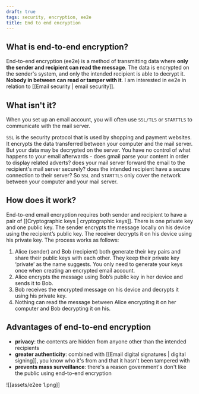 ```yaml
---
draft: true
tags: security, encryption, ee2e
title: End to end encryption
---
```


## What is end-to-end encryption?
End-to-end encryption (ee2e) is a method of transmitting data where **only the sender and recipient can read the message**. The data is encrypted on the sender's system, and only the intended recipient is able to decrypt it. **Nobody in between can read or tamper with it**. I am interested in ee2e in relation to [[Email security | email security]].

## What isn't it?
When you set up an email account, you will often use `SSL/TLS` or `STARTTLS` to communicate with the mail server. 

`SSL` is the security protocol that is used by shopping and payment websites. It encrypts the data transferred between your computer and the mail  server. But your data may be decrypted on the server. You have no control of what happens to your email afterwards - does gmail parse your content in order to display related adverts? does your mail server forward the email to the recipient's mail server securely? does the intended recipient have a secure connection to their server? So `SSL` and `STARTTLS` only cover the network between your computer and your mail server.

## How does it work?
End-to-end email encryption requires both sender and recipient to have a pair of [[Cryptographic keys | cryptographic keys]]. There is one private key and one public key. The sender encrypts the message locally on his device using the recipient’s public key. The receiver decrypts it on his device using his private key. The process works as follows:

1.  Alice (sender) and Bob (recipient) both generate their key pairs and share their public keys with each other. They keep their private key ‘private’ as the name suggests. You only need to generate your keys once when creating an encrypted email account.
2.  Alice encrypts the message using Bob’s public key in her device and sends it to Bob.
3.  Bob receives the encrypted message on his device and decrypts it using his private key.
4.  Nothing can read the message between Alice encrypting it on her computer and Bob decrypting it on his.

## Advantages of end-to-end encryption
- **privacy**: the contents are hidden from anyone other than the intended recipients
- **greater authenticity**: combined with [[Email digital signatures | digital signing]], you know who it's from and that it hasn't been tampered with
- **prevents mass surveillance**: there's a reason government's don't like the public using end-to-end encryption	


![[assets/e2ee 1.png]]